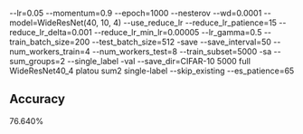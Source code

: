 --lr=0.05 --momentum=0.9 --epoch=1000 --nesterov --wd=0.0001 --model=WideResNet(40, 10, 4) --use_reduce_lr --reduce_lr_patience=15 --reduce_lr_delta=0.001 --reduce_lr_min_lr=0.00005 --lr_gamma=0.5 --train_batch_size=200 --test_batch_size=512 -save --save_interval=50 --num_workers_train=4 --num_workers_test=8 --train_subset=5000 -sa --sum_groups=2 --single_label -val --save_dir=CIFAR-10 5000 full WideResNet40_4 platou sum2 single-label --skip_existing --es_patience=65
## Accuracy
 76.640%